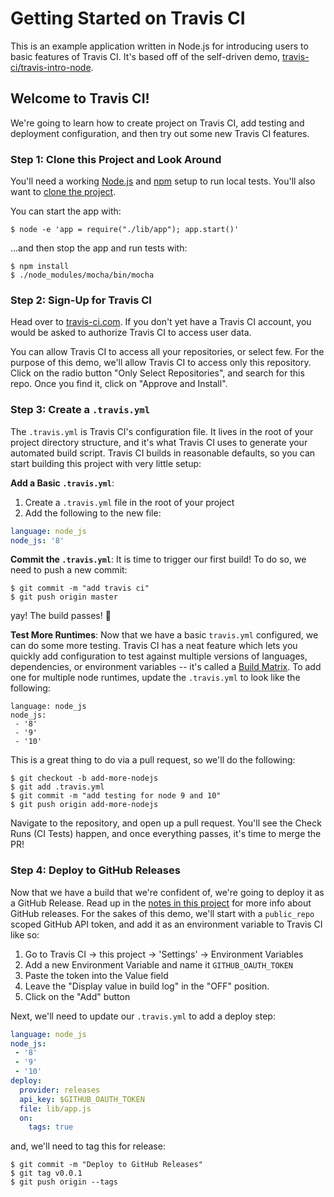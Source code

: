 # Getting Started on Travis CI

This is an example application written in Node.js for
introducing users to basic features of Travis CI. It's based
off of the self-driven demo, [
travis-ci/travis-intro-node](https://github.com/travis-ci/travis-intro-node/fork).

## Welcome to Travis CI!
We're going to learn how to create project on Travis CI, 
add testing and deployment configuration, and then try out 
some new Travis CI features. 

### Step 1: Clone this Project and Look Around
You'll need a working [Node.js](https://nodejs.org/en/) and
[npm](https://www.npmjs.com/) setup to run local tests. You'll also want to
[clone the project](https://help.github.com/articles/cloning-a-repository/). 

You can start the app with:
```sh-session
$ node -e 'app = require("./lib/app"); app.start()'
```
...and then stop the app and run tests with:

```sh-session
$ npm install
$ ./node_modules/mocha/bin/mocha
```

### Step 2: Sign-Up for Travis CI

Head over to [travis-ci.com](https://travis-ci.com).
If you don't yet have a Travis CI account, you would be asked to
authorize Travis CI to access user data.


You can allow Travis CI to access all your repositories, or select few.
For the purpose of this demo, we'll allow Travis CI to access only this repository.
Click on the radio button "Only Select Repositories", and search for this repo. Once you find it, click on "Approve and Install".

### Step 3: Create a `.travis.yml`
The `.travis.yml` is Travis CI's configuration file. It lives in
the root of your project directory structure, and it's what Travis CI uses to generate your automated build script. Travis CI builds in reasonable defaults, so you can start building this project with very little setup: 

**Add a Basic `.travis.yml`**: 
 1. Create a `.travis.yml` file in the root of your project
 1. Add the following to the new file:
 ```yml
language: node_js
node_js: '8'
 ```

**Commit the `.travis.yml`**: It is time to trigger our first build! To do so, we need to push a new commit: 
```sh-session
$ git commit -m "add travis ci"
$ git push origin master
```
yay! The build passes! 🎉

**Test More Runtimes**: Now that we have a basic `travis.yml` 
configured, we can do some more testing. Travis CI has a neat feature which lets you quickly add configuration to test against multiple versions of languages, dependencies, or environment variables -- it's called a [Build Matrix](https://docs.travis-ci.com/user/customizing-the-build/#build-matrix). To add one for multiple node runtimes, update the `.travis.yml` to look like the following:

```
language: node_js
node_js:
 - '8'
 - '9'
 - '10'
```
This is a great thing to do via a pull request, so we'll do the following:

```sh-session
$ git checkout -b add-more-nodejs
$ git add .travis.yml
$ git commit -m "add testing for node 9 and 10"
$ git push origin add-more-nodejs
```
Navigate to the repository, and open up a pull request. You'll see
the Check Runs (CI Tests) happen, and once everything passes, it's time to merge the PR! 

### Step 4: Deploy to GitHub Releases
Now that we have a build that we're confident of, we're going to deploy it as a GitHub Release. Read up in the [notes in this project](/GITHUB_RELEASES_NOTES.md) for more info about GitHub releases. For the sakes of this demo, we'll start with a `public_repo` scoped GitHub API token, and add it as an environment variable to Travis CI like so:

1. Go to Travis CI → this project → 'Settings' → Environment Variables
1. Add a new Environment Variable and name it `GITHUB_OAUTH_TOKEN`
1. Paste the token into the Value field
1. Leave the "Display value in build log" in the "OFF" position.
1. Click on the "Add" button

Next, we'll need to update our `.travis.yml` to add a deploy step: 

```yml
language: node_js
node_js:
 - '8'
 - '9'
 - '10'
deploy:
  provider: releases
  api_key: $GITHUB_OAUTH_TOKEN
  file: lib/app.js
  on:
    tags: true
```
and, we'll need to tag this for release:

```sh-session
$ git commit -m "Deploy to GitHub Releases"
$ git tag v0.0.1
$ git push origin --tags
```


### 
